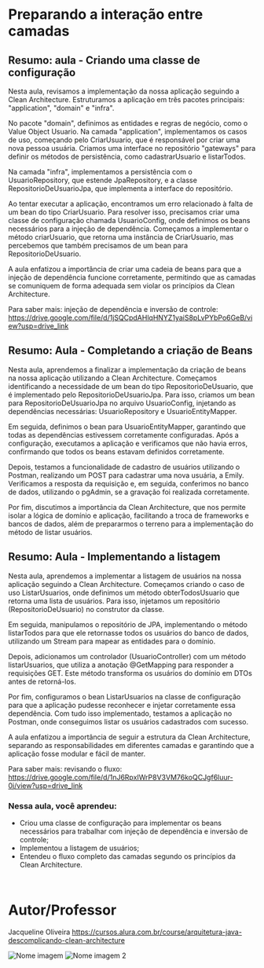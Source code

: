 # Preparando a interação entre camadas


## Resumo: aula - Criando uma classe de configuração
Nesta aula, revisamos a implementação da nossa aplicação seguindo a Clean Architecture. Estruturamos a aplicação em três pacotes principais: "application", "domain" e "infra".

No pacote "domain", definimos as entidades e regras de negócio, como o Value Object Usuario. Na camada "application", implementamos os casos de uso, começando pelo CriarUsuario, que é responsável por criar uma nova pessoa usuária. Criamos uma interface no repositório "gateways" para definir os métodos de persistência, como cadastrarUsuario e listarTodos.

Na camada "infra", implementamos a persistência com o UsuarioRepository, que estende JpaRepository, e a classe RepositorioDeUsuarioJpa, que implementa a interface do repositório.

Ao tentar executar a aplicação, encontramos um erro relacionado à falta de um bean do tipo CriarUsuario. Para resolver isso, precisamos criar uma classe de configuração chamada UsuarioConfig, onde definimos os beans necessários para a injeção de dependência. Começamos a implementar o método criarUsuario, que retorna uma instância de CriarUsuario, mas percebemos que também precisamos de um bean para RepositorioDeUsuario.

A aula enfatizou a importância de criar uma cadeia de beans para que a injeção de dependência funcione corretamente, permitindo que as camadas se comuniquem de forma adequada sem violar os princípios da Clean Architecture.

Para saber mais: injeção de dependência e inversão de controle: https://drive.google.com/file/d/1jSQCpdAHlqHNYZ1yaiS8pLvPYbPo6GeB/view?usp=drive_link
## Resumo: Aula - Completando a criação de Beans

Nesta aula, aprendemos a finalizar a implementação da criação de beans na nossa aplicação utilizando a Clean Architecture. Começamos identificando a necessidade de um bean do tipo RepositorioDeUsuario, que é implementado pelo RepositorioDeUsuarioJpa. Para isso, criamos um bean para RepositorioDeUsuarioJpa no arquivo UsuarioConfig, injetando as dependências necessárias: UsuarioRepository e UsuarioEntityMapper.

Em seguida, definimos o bean para UsuarioEntityMapper, garantindo que todas as dependências estivessem corretamente configuradas. Após a configuração, executamos a aplicação e verificamos que não havia erros, confirmando que todos os beans estavam definidos corretamente.

Depois, testamos a funcionalidade de cadastro de usuários utilizando o Postman, realizando um POST para cadastrar uma nova usuária, a Emily. Verificamos a resposta da requisição e, em seguida, conferimos no banco de dados, utilizando o pgAdmin, se a gravação foi realizada corretamente.

Por fim, discutimos a importância da Clean Architecture, que nos permite isolar a lógica de domínio e aplicação, facilitando a troca de frameworks e bancos de dados, além de prepararmos o terreno para a implementação do método de listar usuários.

## Resumo: Aula -  Implementando a listagem

Nesta aula, aprendemos a implementar a listagem de usuários na nossa aplicação seguindo a Clean Architecture. Começamos criando o caso de uso ListarUsuarios, onde definimos um método obterTodosUsuario que retorna uma lista de usuários. Para isso, injetamos um repositório (RepositorioDeUsuario) no construtor da classe.

Em seguida, manipulamos o repositório de JPA, implementando o método listarTodos para que ele retornasse todos os usuários do banco de dados, utilizando um Stream para mapear as entidades para o domínio.

Depois, adicionamos um controlador (UsuarioController) com um método listarUsuarios, que utiliza a anotação @GetMapping para responder a requisições GET. Este método transforma os usuários do domínio em DTOs antes de retorná-los.

Por fim, configuramos o bean ListarUsuarios na classe de configuração para que a aplicação pudesse reconhecer e injetar corretamente essa dependência. Com tudo isso implementado, testamos a aplicação no Postman, onde conseguimos listar os usuários cadastrados com sucesso.

A aula enfatizou a importância de seguir a estrutura da Clean Architecture, separando as responsabilidades em diferentes camadas e garantindo que a aplicação fosse modular e fácil de manter.


Para saber mais: revisando o fluxo: https://drive.google.com/file/d/1nJ6RpxIWrP8V3VM76koQCJgf6luur-0j/view?usp=drive_link


### Nessa aula, você aprendeu:

- Criou uma classe de configuração para implementar os beans necessários para trabalhar com injeção de dependência e inversão de controle;
- Implementou a listagem de usuários;
- Entendeu o fluxo completo das camadas segundo os princípios da Clean Architecture.


```bash



```


# Autor/Professor

Jacqueline Oliveira
https://cursos.alura.com.br/course/arquitetura-java-descomplicando-clean-architecture


![Nome imagem](link) ![Nome imagem 2](link)

